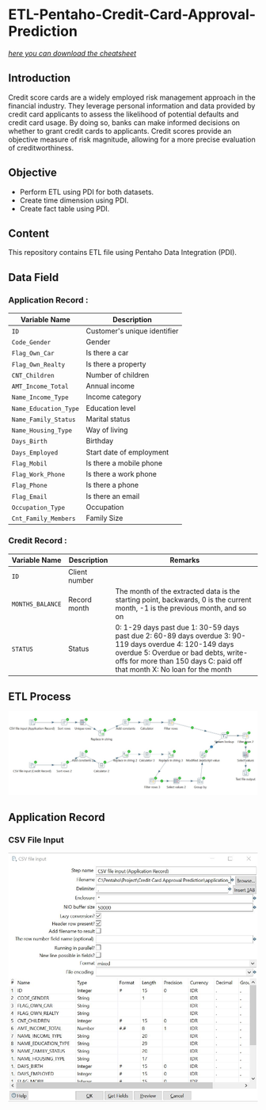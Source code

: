 # ETL-Pentaho-Credit-Card-Approval-Prediction
[*here you can download the cheatsheet*](https://www.kaggle.com/datasets/rikdifos/credit-card-approval-prediction)  

## Introduction   
Credit score cards are a widely employed risk management approach in the financial industry. They leverage personal information and data provided by credit card applicants to assess the likelihood of potential defaults and credit card usage. By doing so, banks can make informed decisions on whether to grant credit cards to applicants. Credit scores provide an objective measure of risk magnitude, allowing for a more precise evaluation of creditworthiness.

## Objective
- Perform ETL using PDI for both datasets.
- Create time dimension using PDI.
- Create fact table using PDI.

## Content 
This repository contains ETL file using Pentaho Data Integration (PDI).

## Data Field   
### Application Record :
| Variable Name | Description |
| --- | --- |
| `ID` | Customer's unique identifier |
| `Code_Gender` | Gender |
| `Flag_Own_Car` | Is there a car |
| `Flag_Own_Realty` | Is there a property |
| `CNT_Children` | Number of children |
| `AMT_Income_Total` | Annual income |
| `Name_Income_Type` | 	Income category |
| `Name_Education_Type` | Education level |
| `Name_Family_Status` | Marital status |
| `Name_Housing_Type` | Way of living  |
| `Days_Birth` | 	Birthday |
| `Days_Employed` | Start date of employment |
| `Flag_Mobil` | Is there a mobile phone |
| `Flag_Work_Phone` | Is there a work phone |
| `Flag_Phone` | Is there a phone |
| `Flag_Email` | Is there an email |
| `Occupation_Type` | Occupation |
| `Cnt_Family_Members` | Family Size |


### Credit Record :
| Variable Name | Description | Remarks |
| --- | --- | --- |
| `ID` | Client number |  |
| `MONTHS_BALANCE` | Record month | The month of the extracted data is the starting point, backwards, 0 is the current month, -1 is the previous month, and so on |
| `STATUS` | Status | 0: 1-29 days past due 1: 30-59 days past due 2: 60-89 days overdue 3: 90-119 days overdue 4: 120-149 days overdue 5: Overdue or bad debts, write-offs for more than 150 days C: paid off that month X: No loan for the month |

## ETL Process
![This is an image](https://github.com/arienugroho050396/ETL-Pentaho-Credit-Card-Approval-Prediction/blob/main/Pentaho%20SS/ETL%20Process.JPG)

## Application Record
### CSV File Input
![This is an image](https://github.com/arienugroho050396/ETL-Pentaho-Credit-Card-Approval-Prediction/blob/main/Pentaho%20SS/CSV%20file%20input%20(app).JPG)
